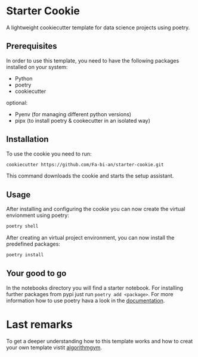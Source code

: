 # Starter Cookie
A lightweight cookiecutter template for data science projects using poetry.

## Prerequisites
In order to use this template, you need to have the following packages installed on your system:

- Python
- poetry
- cookiecutter

optional:
- Pyenv (for managing different python versions)
- pipx (to install poetry & cookecutter in an isolated way)

## Installation 
To use the cookie you need to run:
```bash
cookiecutter https://github.com/Fa-bi-an/starter-cookie.git
```
This command downloads the cookie and starts the setup assistant.

## Usage
After installing and configuring the cookie you can now create the virtual envionment using poetry:

```bash
poetry shell
```
After creating an virtual project environment, you can now install the predefined packages:

```bash
poetry install
````
## Your good to go
In the notebooks directory you will find a starter notebook. For installing further packages from pypi just run `poetry add <package>`. For more information how to use poetry hava a look in the [documentation](https://python-poetry.org/docs/basic-usage/).

# Last remarks
To get a deeper understanding how to this template works and how to creat your own template vistit [algorithmgym](https://algorithmgym.notion.site/Create-a-cookie-template-54598c90e00341dca38e33b4afce84e5).